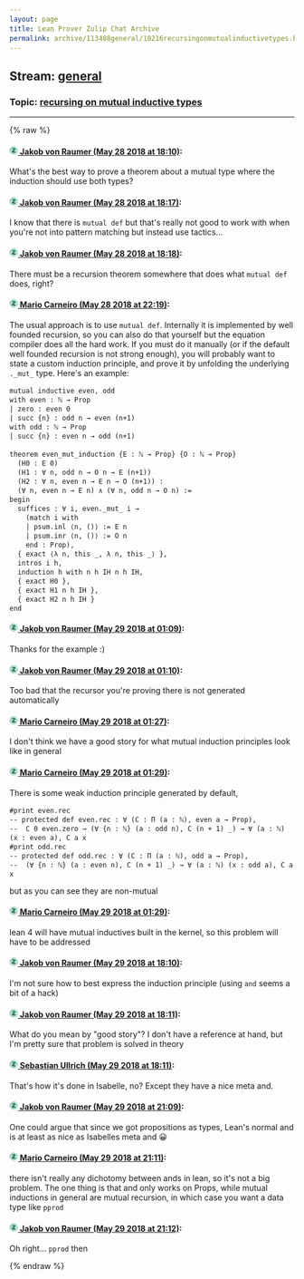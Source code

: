 ```yaml
---
layout: page
title: Lean Prover Zulip Chat Archive 
permalink: archive/113488general/10216recursingonmutualinductivetypes.html
---
```


## Stream: [general](index.html)
### Topic: [recursing on mutual inductive types](10216recursingonmutualinductivetypes.html)

---


{% raw %}
#### [![Click to go to Zulip](../../assets/img/zulip2.png) Jakob von Raumer (May 28 2018 at 18:10)](https://leanprover.zulipchat.com/#narrow/stream/113488-general/topic/recursing%20on%20mutual%20inductive%20types/near/127212172):
What's the best way to prove a theorem about a mutual type where the induction should use both types?

#### [![Click to go to Zulip](../../assets/img/zulip2.png) Jakob von Raumer (May 28 2018 at 18:17)](https://leanprover.zulipchat.com/#narrow/stream/113488-general/topic/recursing%20on%20mutual%20inductive%20types/near/127212388):
I know that there is `mutual def` but that's really not good to work with when you're not into pattern matching but instead use tactics...

#### [![Click to go to Zulip](../../assets/img/zulip2.png) Jakob von Raumer (May 28 2018 at 18:18)](https://leanprover.zulipchat.com/#narrow/stream/113488-general/topic/recursing%20on%20mutual%20inductive%20types/near/127212435):
There must be a recursion theorem somewhere that does what `mutual def` does, right?

#### [![Click to go to Zulip](../../assets/img/zulip2.png) Mario Carneiro (May 28 2018 at 22:19)](https://leanprover.zulipchat.com/#narrow/stream/113488-general/topic/recursing%20on%20mutual%20inductive%20types/near/127219962):
The usual approach is to use `mutual def`. Internally it is implemented by well founded recursion, so you can also do that yourself but the equation compiler does all the hard work. If you must do it manually (or if the default well founded recursion is not strong enough), you will probably want to state a custom induction principle, and prove it by unfolding the underlying `._mut_` type. Here's an example:
```
mutual inductive even, odd
with even : ℕ → Prop
| zero : even 0
| succ {n} : odd n → even (n+1)
with odd : ℕ → Prop
| succ {n} : even n → odd (n+1)

theorem even_mut_induction {E : ℕ → Prop} {O : ℕ → Prop}
  (H0 : E 0)
  (H1 : ∀ n, odd n → O n → E (n+1))
  (H2 : ∀ n, even n → E n → O (n+1)) :
  (∀ n, even n → E n) ∧ (∀ n, odd n → O n) :=
begin
  suffices : ∀ i, even._mut_ i →
    (match i with
    | psum.inl ⟨n, ()⟩ := E n
    | psum.inr ⟨n, ()⟩ := O n
    end : Prop),
  { exact ⟨λ n, this _, λ n, this _⟩ },
  intros i h,
  induction h with n h IH n h IH,
  { exact H0 },
  { exact H1 n h IH },
  { exact H2 n h IH }
end
```

#### [![Click to go to Zulip](../../assets/img/zulip2.png) Jakob von Raumer (May 29 2018 at 01:09)](https://leanprover.zulipchat.com/#narrow/stream/113488-general/topic/recursing%20on%20mutual%20inductive%20types/near/127224740):
Thanks for the example :)

#### [![Click to go to Zulip](../../assets/img/zulip2.png) Jakob von Raumer (May 29 2018 at 01:10)](https://leanprover.zulipchat.com/#narrow/stream/113488-general/topic/recursing%20on%20mutual%20inductive%20types/near/127224789):
Too bad that the recursor you're proving there is not generated automatically

#### [![Click to go to Zulip](../../assets/img/zulip2.png) Mario Carneiro (May 29 2018 at 01:27)](https://leanprover.zulipchat.com/#narrow/stream/113488-general/topic/recursing%20on%20mutual%20inductive%20types/near/127225223):
I don't think we have a good story for what mutual induction principles look like in general

#### [![Click to go to Zulip](../../assets/img/zulip2.png) Mario Carneiro (May 29 2018 at 01:29)](https://leanprover.zulipchat.com/#narrow/stream/113488-general/topic/recursing%20on%20mutual%20inductive%20types/near/127225269):
There is some weak induction principle generated by default,
```
#print even.rec
-- protected def even.rec : ∀ (C : Π (a : ℕ), even a → Prop),
--  C 0 even.zero → (∀ {n : ℕ} (a : odd n), C (n + 1) _) → ∀ (a : ℕ) (x : even a), C a x
#print odd.rec
-- protected def odd.rec : ∀ (C : Π (a : ℕ), odd a → Prop),
--  (∀ {n : ℕ} (a : even n), C (n + 1) _) → ∀ (a : ℕ) (x : odd a), C a x
```
but as you can see they are non-mutual

#### [![Click to go to Zulip](../../assets/img/zulip2.png) Mario Carneiro (May 29 2018 at 01:29)](https://leanprover.zulipchat.com/#narrow/stream/113488-general/topic/recursing%20on%20mutual%20inductive%20types/near/127225277):
lean 4 will have mutual inductives built in the kernel, so this problem will have to be addressed

#### [![Click to go to Zulip](../../assets/img/zulip2.png) Jakob von Raumer (May 29 2018 at 18:10)](https://leanprover.zulipchat.com/#narrow/stream/113488-general/topic/recursing%20on%20mutual%20inductive%20types/near/127259598):
I'm not sure how to best express the induction principle (using `and` seems a bit of a hack)

#### [![Click to go to Zulip](../../assets/img/zulip2.png) Jakob von Raumer (May 29 2018 at 18:11)](https://leanprover.zulipchat.com/#narrow/stream/113488-general/topic/recursing%20on%20mutual%20inductive%20types/near/127259636):
What do you mean by "good story"? I don't have a reference at hand, but I'm pretty sure that problem is solved in theory

#### [![Click to go to Zulip](../../assets/img/zulip2.png) Sebastian Ullrich (May 29 2018 at 18:11)](https://leanprover.zulipchat.com/#narrow/stream/113488-general/topic/recursing%20on%20mutual%20inductive%20types/near/127259641):
That's how it's done in Isabelle, no? Except they have a nice meta and.

#### [![Click to go to Zulip](../../assets/img/zulip2.png) Jakob von Raumer (May 29 2018 at 21:09)](https://leanprover.zulipchat.com/#narrow/stream/113488-general/topic/recursing%20on%20mutual%20inductive%20types/near/127268128):
One could argue that since we got propositions as types, Lean's normal and is at least as nice as Isabelles meta and :grinning:

#### [![Click to go to Zulip](../../assets/img/zulip2.png) Mario Carneiro (May 29 2018 at 21:11)](https://leanprover.zulipchat.com/#narrow/stream/113488-general/topic/recursing%20on%20mutual%20inductive%20types/near/127268228):
there isn't really any dichotomy between ands in lean, so it's not a big problem. The one thing is that and only works on Props, while mutual inductions in general are mutual recursion, in which case you want a data type like `pprod`

#### [![Click to go to Zulip](../../assets/img/zulip2.png) Jakob von Raumer (May 29 2018 at 21:12)](https://leanprover.zulipchat.com/#narrow/stream/113488-general/topic/recursing%20on%20mutual%20inductive%20types/near/127268297):
Oh right... `pprod` then


{% endraw %}
